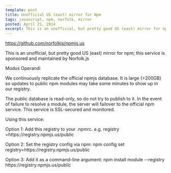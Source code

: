 ```yaml
---
template: post
title: Unofficial US (east) mirror for Npm
tags: javascript, npm, norfolk, mirror
posted: April 21, 2014
excerpt: This is an unofficial, but pretty good US (east) mirror for npm; this service is sponsored and maintained by norfolkjs.org.
---
```


<p><a href="https://github.com/norfolkjs/npmjs.us">https://github.com/norfolkjs/npmjs.us</a></p>

<p>This is an unofficial, but pretty good US (east) mirror for npm;
this service is sponsored and maintained by Norfolk.js</p>

<p>Modus Operandi</p>

<p>We continuously replicate the official npmjs database.
It is large (>200GB) so updates to public npm modules may take some minutes to show up in our registry.</p>

<p>The public database is read-only, so do not try to publish to it.
In the event of failure to resolve a module, the server will failover to the official npm service.
This service is SSL-secured and monitored.</p>

<p>Using this service:</p>

<p>Option 1: Add this registry to your .npmrc. e.g. registry =https://registry.npmjs.us/public</p>

<p>Option 2: Set the registry config via npm: npm config set registry=https://registry.npmjs.us/public</p>

<p>Option 3: Add it as a command-line argument: npm install module --registry https://registry.npmjs.us/public</p>

